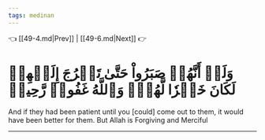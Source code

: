 ```yaml
---
tags: medinan
---
```


👈 [[49-4.md|Prev]] | [[49-6.md|Next]] 👉

# وَلَوۡ أَنَّهُمۡ صَبَرُواْ حَتَّىٰ تَخۡرُجَ إِلَيۡهِمۡ لَكَانَ خَيۡرٗا لَّهُمۡۚ وَٱللَّهُ غَفُورٞ رَّحِيمٞ

And if they had been patient until you [could] come out to them, it would have been better for them. But Allah is Forgiving and Merciful

---

